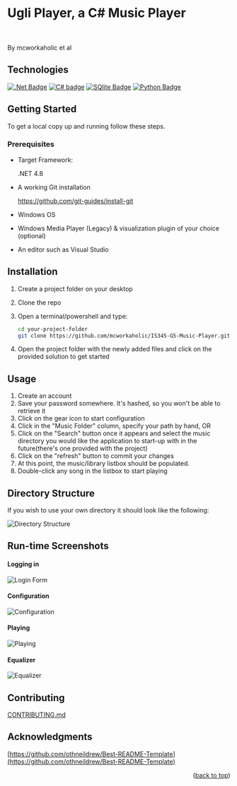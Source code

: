 # Ugli Player, a C# Music Player<br><br>
By mcworkaholic et al


<!-- Improved compatibility of back to top link: See: https://github.com/othneildrew/Best-README-Template/pull/73 -->
<a name="readme-top"></a>
<!--
*** Thanks for checking out the Best-README-Template. If you have a suggestion
*** that would make this better, please fork the repo and create a pull request
*** or simply open an issue with the tag "enhancement".
*** Don't forget to give the project a star!
*** Thanks again! Now go create something AMAZING! :D
-->



<!-- PROJECT SHIELDS -->
<!--
*** I'm using markdown "reference style" links for readability.
*** Reference links are enclosed in brackets [ ] instead of parentheses ( ).
*** See the bottom of this document for the declaration of the reference variables
*** for contributors-url, forks-url, etc. This is an optional, concise syntax you may use.
*** https://www.markdownguide.org/basic-syntax/#reference-style-links
-->


<!-- PROJECT LOGO -->


<!-- TECHNOLOGIES -->
## Technologies

   <a href="https://img.shields.io">
        <img src="https://img.shields.io/badge/.NET-5C2D91?style=for-the-badge&logo=.net&logoColor=white"
            alt=".Net Badge"></a>
  <a href="https://img.shields.io">
        <img src="https://img.shields.io/badge/c%23-%23239120.svg?style=for-the-badge&logo=c-sharp&logoColor=white"
            alt="C# badge"></a>
  <a href="https://img.shields.io">
        <img src="https://img.shields.io/badge/sqlite-%2307405e.svg?style=for-the-badge&logo=sqlite&logoColor=white"
            alt="SQlite Badge"></a>
   <a href="https://img.shields.io">
        <img src="https://img.shields.io/badge/python-3670A0?style=for-the-badge&logo=python&logoColor=ffdd54"
            alt="Python Badge"></a>
 

<!-- GETTING STARTED -->
## Getting Started
To get a local copy up and running follow these steps.

### Prerequisites

* Target Framework:
  <p>.NET 4.8</p>
  
* A working Git installation
  <p><a href="https://github.com/git-guides/install-git">https://github.com/git-guides/install-git</a></p>

* Windows OS

* Windows Media Player (Legacy) & visualization plugin of your choice (optional)

* An editor such as Visual Studio


## Installation

1. Create a project folder on your desktop

2. Clone the repo
3. Open a terminal/powershell and type:
   ```sh
   cd your-project-folder 
   git clone https://github.com/mcworkaholic/IS345-G5-Music-Player.git
   ```
4. Open the project folder with the newly added files and click on the provided solution to get started

<!-- Usage -->
## Usage
1. Create an account
2. Save your password somewhere. It's hashed, so you won't be able to retrieve it
3. Click on the gear icon to start configuration
4. Click in the "Music Folder" column, specify your path by hand, OR
5. Click on the "Search" button once it appears and select the music directory you would like the application to start-up with in the future(there's one provided with the project)
6. Click on the "refresh" button to commit your changes
7. At this point, the music/library listbox should be populated.
8. Double-click any song in the listbox to start playing

## Directory Structure
<p>If you wish to use your own directory it should look like the following:</p><space><space>
  
![Directory Structure](https://github.com/mcworkaholic/IS345-G5-Music-Player/blob/main/Music%20Player/img/tree-structure.png)


## Run-time Screenshots

#### Logging in

![Login Form](https://github.com/mcworkaholic/IS345-G5-Music-Player/blob/main/Music%20Player/img/login-screenshot.png)

#### Configuration

![Configuration](https://github.com/mcworkaholic/IS345-G5-Music-Player/blob/main/Music%20Player/img/config-screenshot.png)

#### Playing

![Playing](https://github.com/mcworkaholic/IS345-G5-Music-Player/blob/main/Music%20Player/img/playing-screenshot.png)

#### Equalizer

![Equalizer](https://github.com/mcworkaholic/IS345-G5-Music-Player/blob/main/Music%20Player/img/equalizer-screenshot.png)


<!-- CONTRIBUTING -->
## Contributing

[CONTRIBUTING.md](https://github.com/mcworkaholic/IS345-G5-Music-Player/blob/main/CONTRIBUTING.md)

<!-- ACKNOWLEDGMENTS -->
## Acknowledgments

[https://github.com/othneildrew/Best-README-Template](https://github.com/othneildrew/Best-README-Template)

<p align="right">(<a href="#readme-top">back to top</a>)</p>

<!-- MARKDOWN LINKS & IMAGES -->
<!-- https://www.markdownguide.org/basic-syntax/#reference-style-links -->
[contributors-shield]: https://img.shields.io/github/contributors/mcworkaholic/IS443-Bike-Database.svg?style=for-the-badge
[contributors-url]: https://github.com/mcworkaholic/IS443-Bike-Database/graphs/contributors
[forks-shield]: https://img.shields.io/github/forks/mcworkaholic/IS443-Bike-Database.svg?style=for-the-badge
[forks-url]: https://github.com/mcworkaholic/IS443-Bike-Database/network/members
[stars-shield]: https://img.shields.io/github/stars/mcworkaholic/IS443-Bike-Database.svg?style=for-the-badge
[stars-url]: https://github.com/mcworkaholic/IS443-Bike-Database/stargazers
[issues-shield]: https://img.shields.io/github/issues/mcworkaholic/IS443-Bike-Database.svg?style=for-the-badge
[issues-url]: https://github.com/mcworkaholic/IS443-Bike-Database/issues
[license-shield]: https://img.shields.io/github/license/mcworkaholic/IS443-Bike-Database.svg?style=for-the-badge
[license-url]: https://github.com/mcworkaholic/IS443-Bike-Database/blob/master/LICENSE.txt
[linkedin-shield]: https://img.shields.io/badge/-LinkedIn-black.svg?style=for-the-badge&logo=linkedin&colorB=555
[linkedin-url]: https://linkedin.com/in/weston-evans
[product-screenshot]: images/screenshot.png
[.Net]: https://img.shields.io/badge/.NET-5C2D91?style=for-the-badge&logo=.net&logoColor=white
[C#]: https://img.shields.io/badge/c%23-%23239120.svg?style=for-the-badge&logo=c-sharp&logoColor=white
